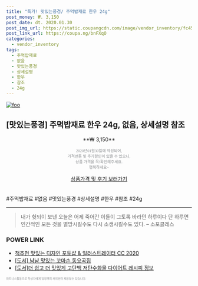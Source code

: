 ```yaml
--- 
title: "특가! 맛있는풍경/ 주먹밥재료 한우 24g" 
post_money: ₩. 3,150 
post_date: dt. 2020.01.30 
post_img_url: https://static.coupangcdn.com/image/vendor_inventory/fc45/fd96db6a3d51f35eb349d5ed895daf1ecc332a90c311c4f4c739621ed7f7.jpg 
post_link_url: https://coupa.ng/bnFXqO 
categories: 
  - vendor_inventory 
tags: 
  - 주먹밥재료 
  - 없음 
  - 맛있는풍경 
  - 상세설명 
  - 한우 
  - 참조 
  - 24g 
--- 
```

[![foo](https://static.coupangcdn.com/image/vendor_inventory/fc45/fd96db6a3d51f35eb349d5ed895daf1ecc332a90c311c4f4c739621ed7f7.jpg)](https://coupa.ng/bnFXqO) 

## [맛있는풍경] 주먹밥재료 한우 24g, 없음, 상세설명 참조 
<p style="text-align: center;">**₩ 3,150**</p> 
<p style="text-align: center;"><span style="color: #898c8f; font-family: Georgia,Times,serif; font-size: 0.75em;">2020년01월30일에 작성되어, <br>가격변동 및 추가할인이 있을 수 있으니,<br> 상품 가격을 꼭!확인해주세요.<br>행복하세요~</span> 
</p>	 
<div markdown="0" style="text-align: center;"><a href="https://coupa.ng/bnFXqO" class="btn btn--success">상품가격 및 후기 보러가기</a></div> 
<br><br> 
  #주먹밥재료 #없음 #맛있는풍경 #상세설명 #한우 #참조 #24g 
<hr> 

> 내가 헛되이 보낸 오늘은 어제 죽어간 이들이 그토록 바라던 하루이다 단 하루면 인간적인 모든 것을 멸망시킬수도 다시 소생시킬수도 있다. – 소포클레스 


### POWER LINK

* <a href="https://blog.naver.com/fasyy4321/221789924259" target="_blank">책추천 맛있는 디자인 포토샵 & 일러스트레이터 CC 2020</a>
* <a href="https://blog.naver.com/fasyy4321/221781117903" target="_blank">[도서] 냠냠 맛있는 꼬마손 동요곡집</a>
* <a href="https://blog.naver.com/sakai111/221760863120" target="_blank">[도서]더 쉽고 더 맛있게 고단백 저탄수화물 다이어트 레시피 정보</a>

<span style="color: #898c8f; font-family: Georgia,Times,serif; font-size: 0.55em;">파트너스활동으로 작성자에게 일정액의 커미션이 제공될수 있습니다.</span> 
